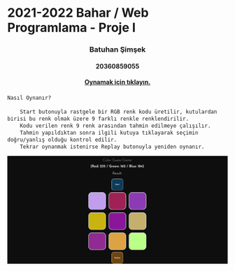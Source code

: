 # 2021-2022 Bahar  / Web Programlama - Proje I

<h3 align="center" color="Darkblue">Batuhan Şimşek</h3>
<h4 align="center" color="Darkblue">20360859055</h4>

<h4 align="center" ><a href="http://colorguessgame.eu5.org" >Oynamak için tıklayın.</a></h6>

    Nasıl Oynanır?

        Start butonuyla rastgele bir RGB renk kodu üretilir, kutulardan birisi bu renk olmak üzere 9 farklı renkle renklendirilir.
        Kodu verilen renk 9 renk arasından tahmin edilmeye çalışılır.
        Tahmin yapıldıktan sonra ilgili kutuya tıklayarak seçimin doğru/yanlış olduğu kontrol edilir.
        Tekrar oynanmak istenirse Replay butonuyla yeniden oynanır. 
      
  
  ![image](Screenshot.png)


